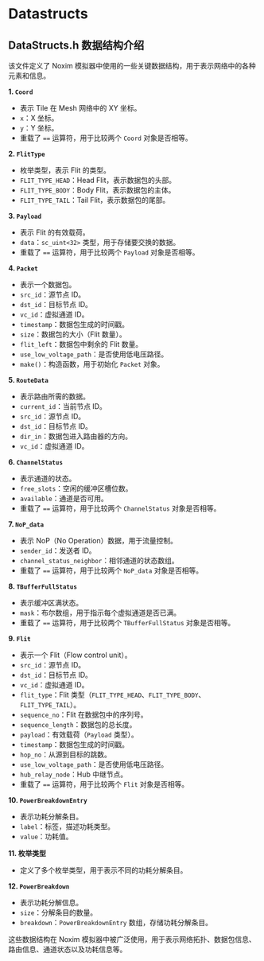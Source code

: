 # Datastructs
## DataStructs.h 数据结构介绍

该文件定义了 Noxim 模拟器中使用的一些关键数据结构，用于表示网络中的各种元素和信息。

**1. `Coord`**

*   表示 Tile 在 Mesh 网络中的 XY 坐标。
*   `x`：X 坐标。
*   `y`：Y 坐标。
*   重载了 `==` 运算符，用于比较两个 `Coord` 对象是否相等。

**2. `FlitType`**

*   枚举类型，表示 Flit 的类型。
*   `FLIT_TYPE_HEAD`：Head Flit，表示数据包的头部。
*   `FLIT_TYPE_BODY`：Body Flit，表示数据包的主体。
*   `FLIT_TYPE_TAIL`：Tail Flit，表示数据包的尾部。

**3. `Payload`**

*   表示 Flit 的有效载荷。
*   `data`：`sc_uint<32>` 类型，用于存储要交换的数据。
*   重载了 `==` 运算符，用于比较两个 `Payload` 对象是否相等。

**4. `Packet`**

*   表示一个数据包。
*   `src_id`：源节点 ID。
*   `dst_id`：目标节点 ID。
*   `vc_id`：虚拟通道 ID。
*   `timestamp`：数据包生成的时间戳。
*   `size`：数据包的大小（Flit 数量）。
*   `flit_left`：数据包中剩余的 Flit 数量。
*   `use_low_voltage_path`：是否使用低电压路径。
*   `make()`：构造函数，用于初始化 `Packet` 对象。

**5. `RouteData`**

*   表示路由所需的数据。
*   `current_id`：当前节点 ID。
*   `src_id`：源节点 ID。
*   `dst_id`：目标节点 ID。
*   `dir_in`：数据包进入路由器的方向。
*   `vc_id`：虚拟通道 ID。

**6. `ChannelStatus`**

*   表示通道的状态。
*   `free_slots`：空闲的缓冲区槽位数。
*   `available`：通道是否可用。
*   重载了 `==` 运算符，用于比较两个 `ChannelStatus` 对象是否相等。

**7. `NoP_data`**

*   表示 NoP（No Operation）数据，用于流量控制。
*   `sender_id`：发送者 ID。
*   `channel_status_neighbor`：相邻通道的状态数组。
*   重载了 `==` 运算符，用于比较两个 `NoP_data` 对象是否相等。

**8. `TBufferFullStatus`**

*   表示缓冲区满状态。
*   `mask`：布尔数组，用于指示每个虚拟通道是否已满。
*   重载了 `==` 运算符，用于比较两个 `TBufferFullStatus` 对象是否相等。

**9. `Flit`**

*   表示一个 Flit（Flow control unit）。
*   `src_id`：源节点 ID。
*   `dst_id`：目标节点 ID。
*   `vc_id`：虚拟通道 ID。
*   `flit_type`：Flit 类型（`FLIT_TYPE_HEAD`、`FLIT_TYPE_BODY`、`FLIT_TYPE_TAIL`）。
*   `sequence_no`：Flit 在数据包中的序列号。
*   `sequence_length`：数据包的总长度。
*   `payload`：有效载荷（`Payload` 类型）。
*   `timestamp`：数据包生成的时间戳。
*   `hop_no`：从源到目标的跳数。
*   `use_low_voltage_path`：是否使用低电压路径。
*   `hub_relay_node`：Hub 中继节点。
*   重载了 `==` 运算符，用于比较两个 `Flit` 对象是否相等。

**10. `PowerBreakdownEntry`**

*   表示功耗分解条目。
*   `label`：标签，描述功耗类型。
*   `value`：功耗值。

**11. 枚举类型**

*   定义了多个枚举类型，用于表示不同的功耗分解条目。

**12. `PowerBreakdown`**

*   表示功耗分解信息。
*   `size`：分解条目的数量。
*   `breakdown`：`PowerBreakdownEntry` 数组，存储功耗分解条目。

这些数据结构在 Noxim 模拟器中被广泛使用，用于表示网络拓扑、数据包信息、路由信息、通道状态以及功耗信息等。